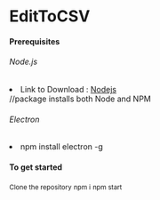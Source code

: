 # EditToCSV
<h4>Prerequisites</h4>
<h6>Node.js</h6>
<li>Link to Download : <a href="https://nodejs.org/en/download/">Nodejs</a></li>
//package installs both Node and NPM
<h6>Electron</h6>
<li>npm install electron -g</li>
<h4>To get started</h4>
<small>Clone the repository</small>
<small>npm i</small>
<small>npm start</small>
